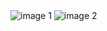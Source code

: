 <img src="https://gist.githubusercontent.com/Crystallized21/c6ba1329fbaa4f4e77860f3e196d67b6/raw/2cfc7d3aac31252474ae68c0572668640aa0388d/my-metrics-0.svg" alt="image 1" align="{left}">
<img src="https://gist.githubusercontent.com/Crystallized21/c6ba1329fbaa4f4e77860f3e196d67b6/raw/2cfc7d3aac31252474ae68c0572668640aa0388d/my-metrics-1.svg" alt="image 2" align="{right}">

<!--
**Crystallized21/Crystallized21** is a ✨ _special_ ✨ repository because its `README.md` (this file) appears on your GitHub profile.

Here are some ideas to get you started:

- 🔭 I’m currently working on ...
- 🌱 I’m currently learning ...
- 👯 I’m looking to collaborate on ...
- 🤔 I’m looking for help with ...
- 💬 Ask me about ...
- 📫 How to reach me: ...
- 😄 Pronouns: ...
- ⚡ Fun fact: ...
-->
